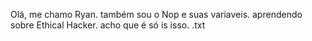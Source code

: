 Olá, me chamo  Ryan.
também sou o  Nop e suas variaveis.
aprendendo sobre Ethical Hacker.
acho que é só is  isso.
.txt
